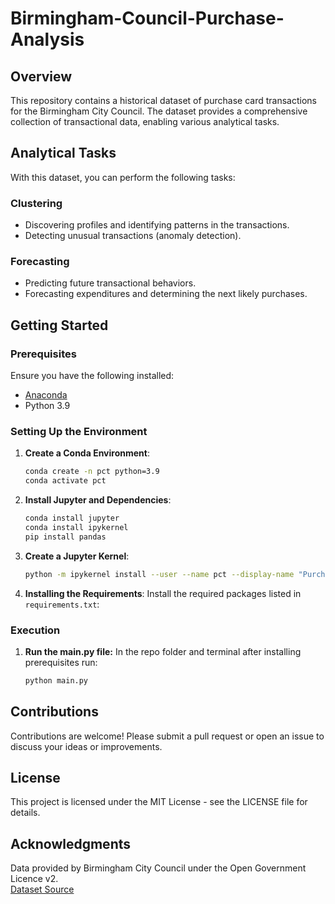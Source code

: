 # Birmingham-Council-Purchase-Analysis

## Overview
This repository contains a historical dataset of purchase card transactions for the Birmingham City Council. The dataset provides a comprehensive collection of transactional data, enabling various analytical tasks.

## Analytical Tasks
With this dataset, you can perform the following tasks:

### Clustering
- Discovering profiles and identifying patterns in the transactions.
- Detecting unusual transactions (anomaly detection).

### Forecasting
- Predicting future transactional behaviors.
- Forecasting expenditures and determining the next likely purchases.



## Getting Started

### Prerequisites
Ensure you have the following installed:
- [Anaconda](https://www.anaconda.com/products/distribution)
- Python 3.9

### Setting Up the Environment

1. **Create a Conda Environment**:
    ```bash
    conda create -n pct python=3.9
    conda activate pct
    ```

2. **Install Jupyter and Dependencies**:
    ```bash
    conda install jupyter
    conda install ipykernel
    pip install pandas
    ```

3. **Create a Jupyter Kernel**:
    ```bash
    python -m ipykernel install --user --name pct --display-name "Purchasing Card Transactions"
    ```

4. **Installing the Requirements**:
Install the required packages listed in `requirements.txt`:

### Execution

1. **Run the main.py file:**
In the repo folder and terminal after installing prerequisites run:
    ```bash
    python main.py
    ```


## Contributions
Contributions are welcome! Please submit a pull request or open an issue to discuss your ideas or improvements.

## License
This project is licensed under the MIT License - see the LICENSE file for details.

## Acknowledgments
Data provided by Birmingham City Council under the Open Government Licence v2.  
[Dataset Source](https://www.cityobservatory.birmingham.gov.uk/@birmingham-city-council/purchase-card-transactions)